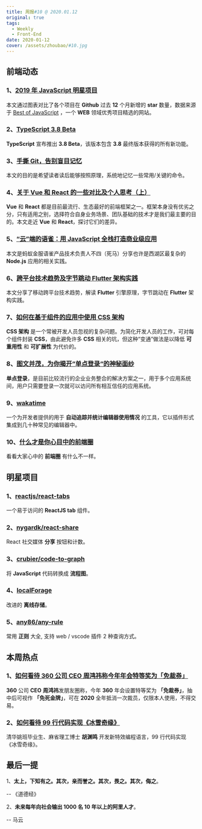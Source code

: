 ```yaml
---
title: 周报#10 @ 2020.01.12
original: true
tags:
  - Weekly
  - Front-End
date: 2020-01-12
cover: /assets/zhoubao/#10.jpg
---
```


## 前端动态

### 1、[2019 年 JavaScript 明星项目](https://risingstars.js.org/2019/zh)

本文通过图表对比了各个项目在 **Github** 过去 **12** 个月新增的 **star** 数量，数据来源于 [Best of JavaScript](https://bestofjs.org/) ，一个 **WEB** 领域优秀项目精选的网站。

### 2、[TypeScript 3.8 Beta](https://devblogs.microsoft.com/typescript/announcing-typescript-3-8-beta/)

**TypeScript** 宣布推出 **3.8 Beta**，该版本包含 **3.8** 最终版本获得的所有新功能。

### 3、[手撕 Git，告别盲目记忆](https://zhuanlan.zhihu.com/p/98679880)

本文的目的是希望读者读后能够按照原理，系统地记忆一些常用/关键的命令。

### 4、[关于 Vue 和 React 的一些对比及个人思考（上）](https://juejin.im/post/5e153e096fb9a048297390c1)

**Vue** 和 **React** 都是目前最流行、生态最好的前端框架之一。框架本身没有优劣之分，只有适用之别，选择符合自身业务场景、团队基础的技术才是我们最主要的目的。本文走近 **Vue** 和 **React**，探讨它们的差异。

### 5、[“云”端的语雀：用 JavaScript 全栈打造商业级应用](https://zhuanlan.zhihu.com/p/101917567)

本文是蚂蚁金服语雀产品技术负责人不四（死马）分享也许是西湖区最复杂的 **Node.js** 应用的相关实践。

### 6、[跨平台技术趋势及字节跳动 Flutter 架构实践](https://juejin.im/post/5de75c6b518825127c26f0e7)

本文分享了移动跨平台技术趋势，解读 **Flutter** 引擎原理，字节跳动在 **Flutter** 架构实践。

### 7、[如何在基于组件的应用中使用 CSS 架构](https://www.infoq.cn/article/am7YwmZSzYpqa1b3u4Uw)

**CSS 架构** 是一个常被开发人员忽视的复杂问题。为简化开发人员的工作，可对每个组件封装 **CSS**，由此避免许多 **CSS** 相关的坑，但这种“变通”做法是以降低 **可重用性** 和 **可扩展性** 为代价的。

### 8、[图文并茂，为你揭开“单点登录“的神秘面纱](https://juejin.im/post/5e11a6e96fb9a048411a4eca)

**单点登录**，是目前比较流行的企业业务整合的解决方案之一，用于多个应用系统间，用户只需要登录一次就可以访问所有相互信任的应用系统。

### 9、[wakatime](https://wakatime.com/dashboard)

一个为开发者提供的用于 **自动追踪并统计编辑器使用情况** 的工具，它以插件形式集成到几十种常见的编辑器中。

### 10、[什么才是你心目中的前端圈](https://www.zhihu.com/question/59758480)

看看大家心中的 **前端圈** 有什么不一样。

## 明星项目

### 1、[reactjs/react-tabs](https://github.com/reactjs/react-tabs)

一个易于访问的 **ReactJS tab** 组件。

### 2、[nygardk/react-share](https://github.com/nygardk/react-share)

React 社交媒体 **分享** 按钮和计数。

### 3、[crubier/code-to-graph](https://github.com/crubier/code-to-graph)

将 **JavaScript** 代码转换成 **流程图**。

### 4、[localForage](https://localforage.docschina.org/)

改进的 **离线存储**。

### 5、[any86/any-rule](https://github.com/any86/any-rule)

常用 **正则** 大全, 支持 web / vscode 插件 2 种查询方式。

## 本周热点

### 1、[如何看待 360 公司 CEO 周鸿祎称今年年会特等奖为「免裁券」](https://www.zhihu.com/question/365314525)

**360** 公司 **CEO** **周鸿祎**发朋友圈称，今年 **360** 年会设置特等奖为 **「免裁券」**，抽中后可视作 **「免死金牌」**，可在 **2020** 全年抵消一次裁员，仅限本人使用，不得交易。

### 2、[如何看待 99 行代码实现《冰雪奇缘》](https://www.zhihu.com/question/365032268)

清华姚班毕业生、麻省理工博士 **胡渊鸣** 开发新特效编程语言，99 行代码实现《冰雪奇缘》。

## 最后一提

1、**太上，下知有之。其次，亲而誉之。其次，畏之。其次，侮之**。

-- 《道德经》

2、**未来每年向社会输出 1000 名 10 年以上的阿里人才**。

-- 马云
